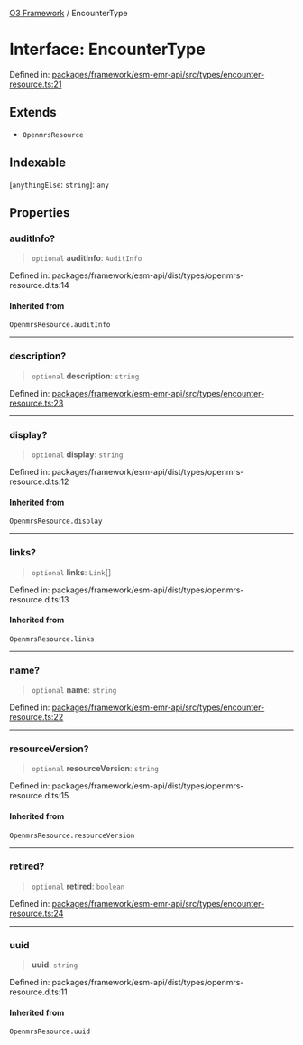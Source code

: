 [O3 Framework](../API.md) / EncounterType

# Interface: EncounterType

Defined in: [packages/framework/esm-emr-api/src/types/encounter-resource.ts:21](https://github.com/openmrs/openmrs-esm-core/blob/18d2874f03a33a6ab8295af0e87ac97fdd150718/packages/framework/esm-emr-api/src/types/encounter-resource.ts#L21)

## Extends

- `OpenmrsResource`

## Indexable

\[`anythingElse`: `string`\]: `any`

## Properties

### auditInfo?

> `optional` **auditInfo**: `AuditInfo`

Defined in: packages/framework/esm-api/dist/types/openmrs-resource.d.ts:14

#### Inherited from

`OpenmrsResource.auditInfo`

***

### description?

> `optional` **description**: `string`

Defined in: [packages/framework/esm-emr-api/src/types/encounter-resource.ts:23](https://github.com/openmrs/openmrs-esm-core/blob/18d2874f03a33a6ab8295af0e87ac97fdd150718/packages/framework/esm-emr-api/src/types/encounter-resource.ts#L23)

***

### display?

> `optional` **display**: `string`

Defined in: packages/framework/esm-api/dist/types/openmrs-resource.d.ts:12

#### Inherited from

`OpenmrsResource.display`

***

### links?

> `optional` **links**: `Link`[]

Defined in: packages/framework/esm-api/dist/types/openmrs-resource.d.ts:13

#### Inherited from

`OpenmrsResource.links`

***

### name?

> `optional` **name**: `string`

Defined in: [packages/framework/esm-emr-api/src/types/encounter-resource.ts:22](https://github.com/openmrs/openmrs-esm-core/blob/18d2874f03a33a6ab8295af0e87ac97fdd150718/packages/framework/esm-emr-api/src/types/encounter-resource.ts#L22)

***

### resourceVersion?

> `optional` **resourceVersion**: `string`

Defined in: packages/framework/esm-api/dist/types/openmrs-resource.d.ts:15

#### Inherited from

`OpenmrsResource.resourceVersion`

***

### retired?

> `optional` **retired**: `boolean`

Defined in: [packages/framework/esm-emr-api/src/types/encounter-resource.ts:24](https://github.com/openmrs/openmrs-esm-core/blob/18d2874f03a33a6ab8295af0e87ac97fdd150718/packages/framework/esm-emr-api/src/types/encounter-resource.ts#L24)

***

### uuid

> **uuid**: `string`

Defined in: packages/framework/esm-api/dist/types/openmrs-resource.d.ts:11

#### Inherited from

`OpenmrsResource.uuid`
